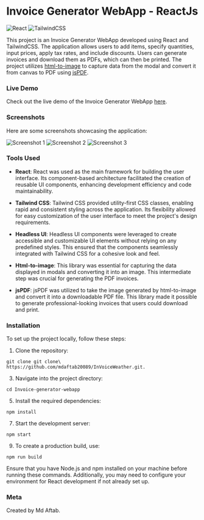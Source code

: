 # Invoice Generator WebApp - ReactJs

![React](https://img.shields.io/badge/React-18181b?style=for-the-badge&logo=react&logoColor=61DAFB)
![TailwindCSS](https://img.shields.io/badge/TailwindCSS-06B6D4?style=for-the-badge&logo=tailwind-css&logoColor=white)


This project is an Invoice Generator WebApp developed using React and TailwindCSS. The application allows users to add items, specify quantities, input prices, apply tax rates, and include discounts. Users can generate invoices and download them as PDFs, which can then be printed. The project utilizes [html-to-image](https://github.com/bubkoo/html-to-image) to capture data from the modal and convert it from canvas to PDF using [jsPDF](https://github.com/parallax/jsPDF).

### Live Demo

Check out the live demo of the Invoice Generator WebApp [here](https://react-invoice-generator.web.app/).

### Screenshots

Here are some screenshots showcasing the application:

![Screenshot 1](https://imgur.com/rjisRPZ.jpg)
![Screenshot 2](https://imgur.com/vuiKcrK.jpg)
![Screenshot 3](https://imgur.com/bXNiAHT.jpg)

### Tools Used

- **React**: React was used as the main framework for building the user interface. Its component-based architecture facilitated the creation of reusable UI components, enhancing development efficiency and code maintainability.

- **Tailwind CSS**: Tailwind CSS provided utility-first CSS classes, enabling rapid and consistent styling across the application. Its flexibility allowed for easy customization of the user interface to meet the project's design requirements.

- **Headless UI**: Headless UI components were leveraged to create accessible and customizable UI elements without relying on any predefined styles. This ensured that the components seamlessly integrated with Tailwind CSS for a cohesive look and feel.

- **Html-to-image**: This library was essential for capturing the data displayed in modals and converting it into an image. This intermediate step was crucial for generating the PDF invoices.

- **jsPDF**: jsPDF was utilized to take the image generated by html-to-image and convert it into a downloadable PDF file. This library made it possible to generate professional-looking invoices that users could download and print.

### Installation

To set up the project locally, follow these steps:

1. Clone the repository:
```
git clone git clone\ https://github.com/mdaftab20089/InVoiceWeather.git.
```

3. Navigate into the project directory:
```
cd Invoice-generator-webapp
```

5. Install the required dependencies:
```
npm install
```

7. Start the development server:
```
npm start
```

9. To create a production build, use:
```
npm run build
```

Ensure that you have Node.js and npm installed on your machine before running these commands. Additionally, you may need to configure your environment for React development if not already set up.

### Meta

Created by Md Aftab.
